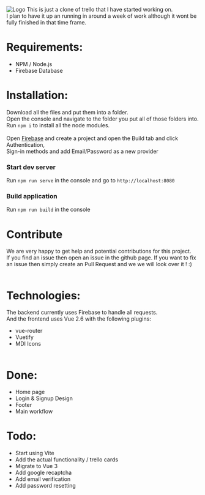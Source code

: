 ![Logo](https://user-images.githubusercontent.com/54480523/192051819-588aa5f9-a5b7-4b31-a6b9-1001bb4b5041.png)
This is just a clone of trello that I have started working on.<br>
I plan to have it up an running in around a week of work although it wont be fully finished in that time frame.

# Requirements:
- NPM / Node.js
- Firebase Database

# Installation:
Download all the files and put them into a folder.<br>
Open the console and navigate to the folder you put all of those folders into.<br>
Run ```npm i``` to install all the node modules.
<br><br>
Open [Firebase](https://console.firebase.google.com/u/0/) and create a project and open the Build tab and click Authentication,<br>
Sign-in methods and add Email/Password as a new provider
### Start dev server
Run ```npm run serve``` in the console and go to ```http://localhost:8080```
### Build application
Run ```npm run build``` in the console
# Contribute
We are very happy to get help and potential contributions for this project.<br>
If you find an issue then open an issue in the github page. If you want to fix an issue then simply create an Pull Request and we we will look over it ! :)
<br><br>
# Technologies:
The backend currently uses Firebase to handle all requests.<br>
And the frontend uses Vue 2.6 with the following plugins:
- vue-router
- Vuetify
- MDI Icons
<br><br>
# Done:
- Home page
- Login & Signup Design
- Footer
- Main workflow

# Todo:
- Start using Vite
- Add the actual functionality / trello cards
- Migrate to Vue 3
- Add google recaptcha
- Add email verification
- Add password resetting

